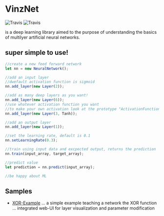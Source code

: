 # VinzNet

![Travis](https://img.shields.io/badge/performance-good-green.svg)
![Travis](https://img.shields.io/badge/built%20with-%F0%9F%A7%A0%F0%9F%A7%A0-green.svg)

is a deep learning library aimed to the purpose of understanding the basics of multilyer artificial neural networks.

## super simple to use!
```javascript
//create a new feed forward network
let nn = new NeuralNetwork();

//add an input layer
//dwefault activation function is sigmoid
nn.add_layer(new Layer(2));

//add as many deep layers as you want!
nn.add_layer(new Layer(6));
//use whatever activation function you want
//to make your own activation look at the prototype "ActivationFunction"
nn.add_layer(new Layer(3, Tanh));

//add an output layer
nn.add_layer(new Layer(1));

//set the learning rate, default is 0.1
nn.setLearningRate(0.3);

//train using input data and excpected output, returns the prediction
nn.train(input_array, target_array);

//predict value
let prediction = nn.predict(input_array);

//be happy about ML
```


## Samples 
+ [XOR-Example](https://github.com/GreenPIsoftware/VinzNet/tree/master/Examples/XOR)
... a simple example teaching a network the XOR function
... integrated web-UI for layer visualization and parameter modification
